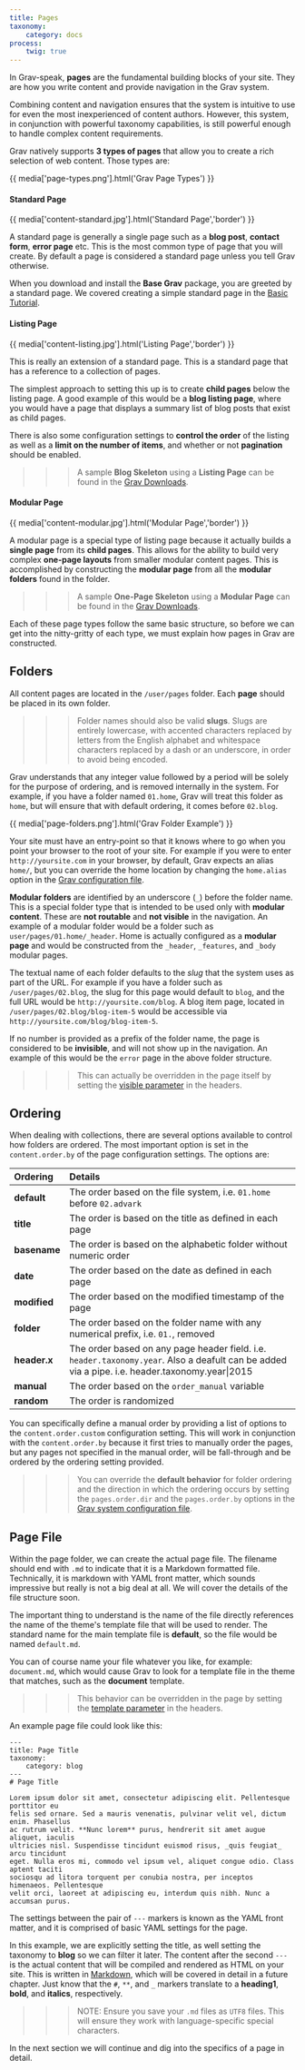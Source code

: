 ```yaml
---
title: Pages
taxonomy:
    category: docs
process:
	twig: true
---
```


In Grav-speak, **pages** are the fundamental building blocks of your site.  They are how you write content and provide navigation in the Grav system.

Combining content and navigation ensures that the system is intuitive to use for even the most inexperienced of content authors. However, this system, in conjunction with powerful taxonomy capabilities, is still powerful enough to handle complex content requirements.

Grav natively supports **3 types of pages** that allow you to create a rich selection of web content. Those types are:

{{ media['page-types.png'].html('Grav Page Types') }}

#### Standard Page

{{ media['content-standard.jpg'].html('Standard Page','border') }}

A standard page is generally a single page such as a **blog post**, **contact form**, **error page** etc. This is the most common type of page that you will create. By default a page is considered a standard page unless you tell Grav otherwise.

When you download and install the **Base Grav** package, you are greeted by a standard page.  We covered creating a simple standard page in the [Basic Tutorial](../../basics/basic-tutorial).

#### Listing Page

{{ media['content-listing.jpg'].html('Listing Page','border') }}

This is really an extension of a standard page. This is a standard page that has a reference to a collection of pages.

The simplest approach to setting this up is to create **child pages** below the listing page. A good example of this would be a **blog listing page**, where you would have a page that displays a summary list of blog posts that exist as child pages.

There is also some configuration settings to **control the order** of the listing as well as a **limit on the number of items**, and whether or not **pagination** should be enabled.

>>> A sample **Blog Skeleton** using a **Listing Page** can be found in the [Grav Downloads](http://getgrav.org/downloads).

#### Modular Page

{{ media['content-modular.jpg'].html('Modular Page','border') }}

A modular page is a special type of listing page because it actually builds a **single page** from its **child pages**. This allows for the ability to build very complex **one-page layouts** from smaller modular content pages.  This is accomplished by constructing the **modular page** from all the **modular folders** found in the folder.

>>> A sample **One-Page Skeleton** using a **Modular Page** can be found in the [Grav Downloads](http://getgrav.org/downloads).

Each of these page types follow the same basic structure, so before we can get into the nitty-gritty of each type, we must explain how pages in Grav are constructed.

## Folders

All content pages are located in the `/user/pages` folder. Each **page** should be placed in its own folder.

>>> Folder names should also be valid **slugs**. Slugs are entirely lowercase, with accented characters replaced by letters from the English alphabet and whitespace characters replaced by a dash or an underscore, in order to avoid being encoded.

Grav understands that any integer value followed by a period will be solely for the purpose of ordering, and is removed internally in the system.  For example, if you have a folder named `01.home`, Grav will treat this folder as `home`, but will ensure that with default ordering, it comes before `02.blog`.

{{ media['page-folders.png'].html('Grav Folder Example') }}

Your site must have an entry-point so that it knows where to go when you point your browser to the root of your site. For example if you were to enter `http://yoursite.com` in your browser,  by default, Grav expects an alias `home/`, but you can override the home location by changing the `home.alias` option in the [Grav configuration file](../../basics/grav-configuration).

**Modular folders** are identified by an underscore (`_`) before the folder name.  This is a special folder type that is intended to be used only with **modular content**.  These are **not routable** and **not visible** in the navigation. An example of a modular folder would be a folder such as `user/pages/01.home/_header`. Home is actually configured as a **modular page** and would be constructed from the `_header`, `_features`, and `_body` modular pages.

The textual name of each folder defaults to the _slug_ that the system uses as part of the URL.  For example if you have a folder such as `/user/pages/02.blog`, the slug for this page would default to `blog`, and the full URL would be `http://yoursite.com/blog`. A blog item page, located in `/user/pages/02.blog/blog-item-5` would be accessible via `http://yoursite.com/blog/blog-item-5`.

If no number is provided as a prefix of the folder name, the page is considered to be **invisible**, and will not show up in the navigation. An example of this would be the `error` page in the above folder structure.

>>> This can actually be overridden in the page itself by setting the [visible parameter](../headers#visible) in the headers.

## Ordering

When dealing with collections, there are several options available to control how folders are ordered. The most important option is set in the `content.order.by` of the page configuration settings. The options are:

| Ordering     | Details                                                                                                                                              |
| :----------  | :----------                                                                                                                                          |
| **default**  | The order based on the file system, i.e. `01.home` before `02.advark`                                                                                |
| **title**    | The order is based on the title as defined in each page                                                                                              |
| **basename** | The order is based on the alphabetic folder without numeric order                                                                                    |
| **date**     | The order based on the date as defined in each page                                                                                                  |
| **modified** | The order based on the modified timestamp of the page                                                                                                |
| **folder**   | The order based on the folder name with any numerical prefix, i.e. `01.`, removed                                                                    |
| **header.x** | The order based on any page header field. i.e. `header.taxonomy.year`. Also a deafult can be added via a pipe. i.e. header.taxonomy.year&#124;2015 |
| **manual**   | The order based on the `order_manual` variable                                                                                                       |
| **random**   | The order is randomized                                                                                                                              |

You can specifically define a manual order by providing a list of options to the `content.order.custom` configuration setting. This will work in conjunction with the `content.order.by` because it first tries to manually order the pages, but any pages not specified in the manual order, will be fall-through and be ordered by the ordering setting provided.

>>> You can override the **default behavior** for folder ordering and the direction in which the ordering occurs by setting the `pages.order.dir` and the `pages.order.by` options in the [Grav system configuration file](../../basics/grav-configuration).

## Page File

Within the page folder, we can create the actual page file.  The filename should end with `.md` to indicate that it is a Markdown formatted file.  Technically, it is markdown with YAML front matter, which sounds impressive but really is not a big deal at all. We will cover the details of the file structure soon.

The important thing to understand is the name of the file directly references the name of the theme's template file that will be used to render.  The standard name for the main template file is **default**, so the file would be named `default.md`.

You can of course name your file whatever you like, for example: `document.md`, which would cause Grav to look for a template file in the theme that matches, such as the **document** template.

>>> This behavior can be overridden in the page by setting the [template parameter](../headers#template) in the headers.

An example page file could look like this:

	---
	title: Page Title
	taxonomy:
	    category: blog
	---
	# Page Title

	Lorem ipsum dolor sit amet, consectetur adipiscing elit. Pellentesque porttitor eu
	felis sed ornare. Sed a mauris venenatis, pulvinar velit vel, dictum enim. Phasellus
	ac rutrum velit. **Nunc lorem** purus, hendrerit sit amet augue aliquet, iaculis
	ultricies nisl. Suspendisse tincidunt euismod risus, _quis feugiat_ arcu tincidunt
	eget. Nulla eros mi, commodo vel ipsum vel, aliquet congue odio. Class aptent taciti
	sociosqu ad litora torquent per conubia nostra, per inceptos himenaeos. Pellentesque
	velit orci, laoreet at adipiscing eu, interdum quis nibh. Nunc a accumsan purus.

The settings between the pair of `---` markers is known as the YAML front matter, and it is comprised of basic YAML settings for the page.

In this example, we are explicitly setting the title, as well setting the taxonomy to **blog** so we can filter it later.  The content after the second `---` is the actual content that will be compiled and rendered as HTML on your site.  This is written in [Markdown](../markdown), which will be covered in detail in a future chapter.  Just know that the `#`, `**`, and `_` markers translate to a **heading1**, **bold**, and **italics**, respectively.

>>> NOTE: Ensure you save your `.md` files as `UTF8` files.  This will ensure they work with language-specific special characters.

In the next section we will continue and dig into the specifics of a page in detail.
